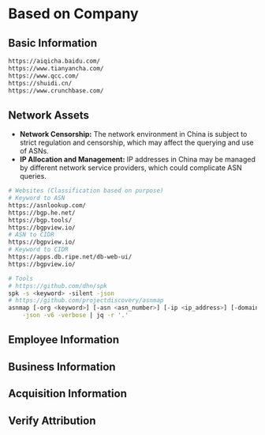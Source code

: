 # Based on Company

## Basic Information

```bash
https://aiqicha.baidu.com/
https://www.tianyancha.com/
https://www.qcc.com/
https://shuidi.cn/
https://www.crunchbase.com/
```

## Network Assets

* **Network Censorship:** The network environment in China is subject to strict regulation and censorship, which may affect the querying and use of ASNs.
* **IP Allocation and Management:** IP addresses in China may be managed by different network service providers, which could complicate ASN queries.

```bash
# Websites (Classification based on purpose)
# Keyword to ASN
https://asnlookup.com/
https://bgp.he.net/
https://bgp.tools/
https://bgpview.io/
# ASN to CIDR
https://bgpview.io/
# Keyword to CIDR
https://apps.db.ripe.net/db-web-ui/
https://bgpview.io/

# Tools
# https://github.com/dhn/spk
spk -s <keyword> -silent -json
# https://github.com/projectdiscovery/asnmap
asnmap [-org <keyword>] [-asn <asn_number>] [-ip <ip_address>] [-domain <domain>] \
    -json -v6 -verbose | jq -r '.'
```

## Employee Information

## Business Information

## Acquisition Information

## Verify Attribution
